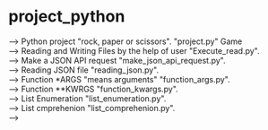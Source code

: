# project_python

--> Python project "rock, paper or scissors". "project.py" Game<br>
--> Reading and Writing Files by the help of user "Execute_read.py". <br>
--> Make a JSON API request "make_json_api_request.py". <br>
--> Reading JSON file "reading_json.py". <br>
--> Function *ARGS "means arguments" "function_args.py". <br>
--> Function **KWRGS "function_kwargs.py".<br>
--> List Enumeration "list_enumeration.py".<br>
--> List cmprehenion "list_comprehenion.py".<br>
-->

